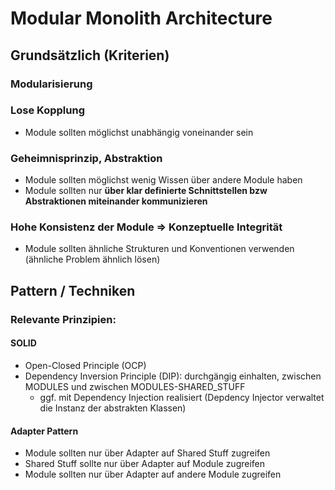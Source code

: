 # Modular Monolith Architecture
## Grundsätzlich (Kriterien)
### Modularisierung
### Lose Kopplung
* Module sollten möglichst unabhängig voneinander sein
### Geheimnisprinzip, Abstraktion
* Module sollten möglichst wenig Wissen über andere Module haben
* Module sollten nur **über klar definierte Schnittstellen bzw Abstraktionen miteinander kommunizieren**
### Hohe Konsistenz der Module => Konzeptuelle Integrität
* Module sollten ähnliche Strukturen und Konventionen verwenden (ähnliche Problem ähnlich lösen)

## Pattern / Techniken
### Relevante Prinzipien:
#### SOLID
* Open-Closed Principle (OCP)
* Dependency Inversion Principle (DIP): durchgängig einhalten, zwischen MODULES und zwischen MODULES-SHARED_STUFF
  * ggf. mit Dependency Injection realisiert (Depdency Injector verwaltet die Instanz der abstrakten Klassen)

#### Adapter Pattern
* Module sollten nur über Adapter auf Shared Stuff zugreifen
* Shared Stuff sollte nur über Adapter auf Module zugreifen
* Module sollten nur über Adapter auf andere Module zugreifen
